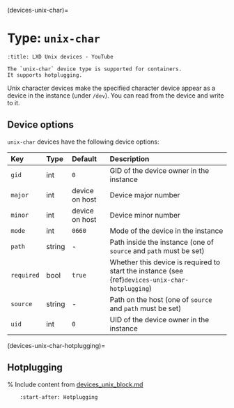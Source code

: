 (devices-unix-char)=
# Type: `unix-char`

```{youtube} https://www.youtube.com/watch?v=C2e3LD5wLI8
:title: LXD Unix devices - YouTube
```

```{note}
The `unix-char` device type is supported for containers.
It supports hotplugging.
```

Unix character devices make the specified character device appear as a device in the instance (under `/dev`).
You can read from the device and write to it.

## Device options

`unix-char` devices have the following device options:

Key         | Type      | Default           | Description
:--         | :--       | :--               | :--
`gid`       | int       | `0`               | GID of the device owner in the instance
`major`     | int       | device on host    | Device major number
`minor`     | int       | device on host    | Device minor number
`mode`      | int       | `0660`            | Mode of the device in the instance
`path`      | string    | -                 | Path inside the instance (one of `source` and `path` must be set)
`required`  | bool      | `true`            | Whether this device is required to start the instance (see {ref}`devices-unix-char-hotplugging`)
`source`    | string    | -                 | Path on the host (one of `source` and `path` must be set)
`uid`       | int       | `0`               | UID of the device owner in the instance

(devices-unix-char-hotplugging)=
## Hotplugging

% Include content from [devices_unix_block.md](device_unix_block.md)
```{include} devices_unix_block.md
    :start-after: Hotplugging
```
